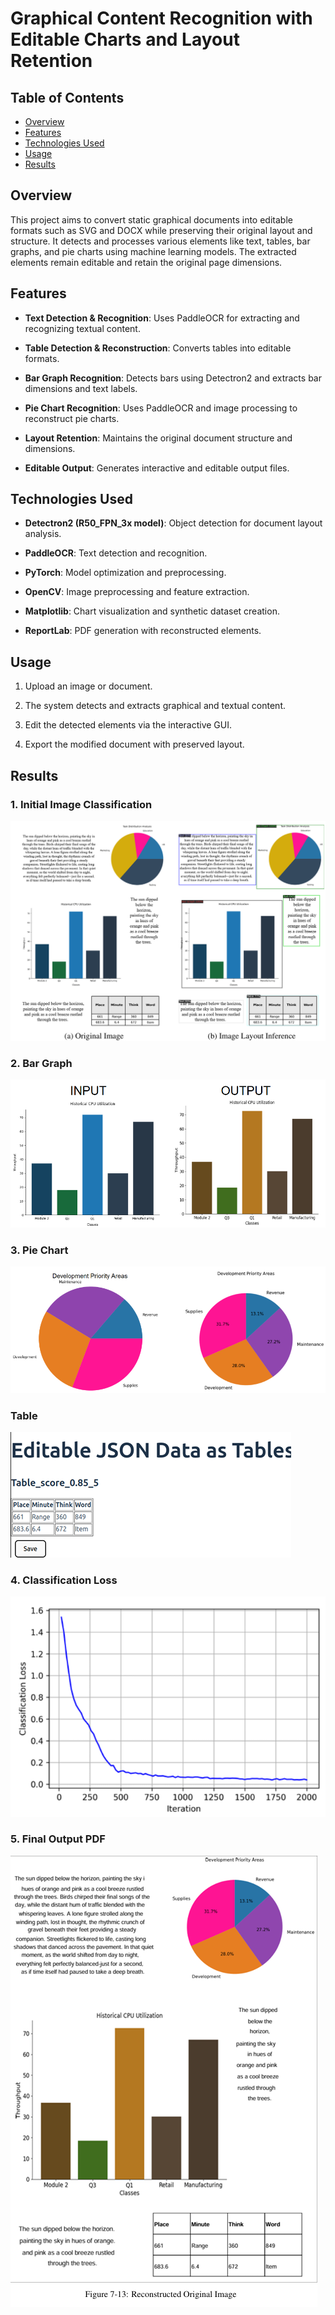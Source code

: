 # Graphical Content Recognition with Editable Charts and Layout Retention
## Table of Contents

- [Overview](#overview)
- [Features](#features)
- [Technologies Used](#technologies-used)
- [Usage](#usage)
- [Results](#results)
  
## Overview

This project aims to convert static graphical documents into editable formats such as SVG and DOCX while preserving their original layout and structure. It detects and processes various elements like text, tables, bar graphs, and pie charts using machine learning models. The extracted elements remain editable and retain the original page dimensions.

## Features

-   **Text Detection & Recognition**: Uses PaddleOCR for extracting and recognizing textual content.
    
-   **Table Detection & Reconstruction**: Converts tables into editable formats.
    
-   **Bar Graph Recognition**: Detects bars using Detectron2 and extracts bar dimensions and text labels.
    
-   **Pie Chart Recognition**: Uses PaddleOCR and image processing to reconstruct pie charts.
    
-   **Layout Retention**: Maintains the original document structure and dimensions.
    
-   **Editable Output**: Generates interactive and editable output files.
    

## Technologies Used

-   **Detectron2 (R50_FPN_3x model)**: Object detection for document layout analysis.
    
-   **PaddleOCR**: Text detection and recognition.
    
-   **PyTorch**: Model optimization and preprocessing.
    
-   **OpenCV**: Image preprocessing and feature extraction.
    
-   **Matplotlib**: Chart visualization and synthetic dataset creation.
    
-   **ReportLab**: PDF generation with reconstructed elements.
    




## Usage

1.  Upload an image or document.
    
2.  The system detects and extracts graphical and textual content.
    
3.  Edit the detected elements via the interactive GUI.
    
4.  Export the modified document with preserved layout.

## Results

### 1. Initial Image Classification<br>
![Mobile Screenshot](https://github.com/Sangameeee/Graphical-Content-Recognition-with-Editable-Charts-and-Layout-Retention/blob/main/images/intial%20image.png?raw=true)
### 2. Bar Graph
![Mobile Screenshot](https://github.com/Sangameeee/Graphical-Content-Recognition-with-Editable-Charts-and-Layout-Retention/blob/main/images/bar_graph.png?raw=true)
### 3. Pie Chart 
![Mobile Screenshot](https://github.com/Sangameeee/Graphical-Content-Recognition-with-Editable-Charts-and-Layout-Retention/blob/main/images/pie_chart.png?raw=true)
### Table 
![Mobile Screenshot](https://github.com/Sangameeee/Graphical-Content-Recognition-with-Editable-Charts-and-Layout-Retention/blob/main/images/table_image.png?raw=true)
### 4. Classification Loss 
![Mobile Screenshot](https://github.com/Sangameeee/Graphical-Content-Recognition-with-Editable-Charts-and-Layout-Retention/blob/main/images/classi_loss.png?raw=true)
### 5. Final Output PDF
![Mobile Screenshot](https://github.com/Sangameeee/Graphical-Content-Recognition-with-Editable-Charts-and-Layout-Retention/blob/main/images/final_image.png?raw=true)

